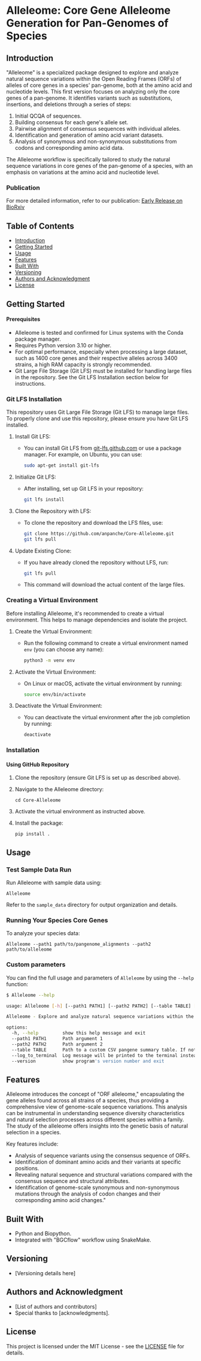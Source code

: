 

# Alleleome: Core Gene Alleleome Generation for Pan-Genomes of Species

## Introduction
"Alleleome" is a specialized package designed to explore and analyze natural sequence variations within the Open Reading Frames (ORFs) of alleles of core genes in a species' pan-genome, both at the amino acid and nucleotide levels. This first version focuses on analyzing only the core genes of a pan-genome. It identifies variants such as substitutions, insertions, and deletions through a series of steps:

1. Initial QCQA of sequences.
2. Building consensus for each gene's allele set.
3. Pairwise alignment of consensus sequences with individual alleles.
4. Identification and generation of amino acid variant datasets.
5. Analysis of synonymous and non-synonymous substitutions from codons and corresponding amino acid data.

The Alleleome workflow is specifically tailored to study the natural sequence variations in core genes of the pan-genome of a species, with an emphasis on variations at the amino acid and nucleotide level.

### Publication
For more detailed information, refer to our publication:
[Early Release on BioRxiv](https://www.biorxiv.org/content/biorxiv/early/2023/09/22/2023.09.22.558971.full.pdf)

## Table of Contents
- [Introduction](#introduction)
- [Getting Started](#getting-started)
- [Usage](#usage)
- [Features](#features)
- [Built With](#built-with)
- [Versioning](#versioning)
- [Authors and Acknowledgment](#authors-and-acknowledgment)
- [License](#license)

## Getting Started

#### Prerequisites
- Alleleome is tested and confirmed for Linux systems with the Conda package manager.
- Requires Python version 3.10 or higher.
- For optimal performance, especially when processing a large dataset, such as 1400 core genes and their respective alleles across 3400 strains, a high RAM capacity is strongly recommended.
- Git Large File Storage (Git LFS) must be installed for handling large files in the repository. See the Git LFS Installation section below for instructions.

### Git LFS Installation
This repository uses Git Large File Storage (Git LFS) to manage large files. To properly clone and use this repository, please ensure you have Git LFS installed.

1. Install Git LFS:
   - You can install Git LFS from [git-lfs.github.com](https://git-lfs.github.com/) or use a package manager. For example, on Ubuntu, you can use:
     ```bash
     sudo apt-get install git-lfs
     ```

2. Initialize Git LFS:
   - After installing, set up Git LFS in your repository:
     ```bash
     git lfs install
     ```

3. Clone the Repository with LFS:
   - To clone the repository and download the LFS files, use:
     ```bash
     git clone https://github.com/anpanche/Core-Alleleome.git
     git lfs pull
     ```

4. Update Existing Clone:
   - If you have already cloned the repository without LFS, run:
     ```bash
     git lfs pull
     ```
   - This command will download the actual content of the large files.

### Creating a Virtual Environment

Before installing Alleleome, it's recommended to create a virtual environment. This helps to manage dependencies and isolate the project.

1. Create the Virtual Environment:
   - Run the following command to create a virtual environment named `env` (you can choose any name):
     ```bash
     python3 -m venv env
     ```

2. Activate the Virtual Environment:

   - On Linux or macOS, activate the virtual environment by running:
     ```bash
     source env/bin/activate
     ```

3. Deactivate the Virtual Environment:
   - You can deactivate the virtual environment after the job completion by running:
     ```bash
     deactivate
     ```

### Installation
#### Using GitHub Repository

1. Clone the repository (ensure Git LFS is set up as described above).

2. Navigate to the Alleleome directory:
   ```
   cd Core-Alleleome
   ```
3. Activate the virtual environment as instructed above.

4. Install the package:
   ```
   pip install .
   ```

## Usage

### Test Sample Data Run
Run Alleleome with sample data using:
   ```
   Alleleome
   ```
Refer to the `sample_data` directory for output organization and details.

### Running Your Species Core Genes
To analyze your species data:
   ```
   Alleleome --path1 path/to/pangenome_alignments --path2 path/to/alleleome
   ```

### Custom parameters
You can find the full usage and parameters of `Alleleome` by using the `--help` function:
```bash
$ Alleleome --help

usage: Alleleome [-h] [--path1 PATH1] [--path2 PATH2] [--table TABLE] [--log_to_terminal]

Alleleome - Explore and analyze natural sequence variations within the Open Reading Frames (ORFs) of alleles of core genes in a species pan-genome.

options:
  -h, --help         show this help message and exit
  --path1 PATH1      Path argument 1
  --path2 PATH2      Path argument 2
  --table TABLE      Path to a custom CSV pangene summary table. If not provided, a default table will be used.
  --log_to_terminal  Log message will be printed to the terminal instead of a file.
  --version          show program's version number and exit
```

## Features
Alleleome introduces the concept of "ORF alleleome," encapsulating the gene alleles found across all strains of a species, thus providing a comprehensive view of genome-scale sequence variations. This analysis can be instrumental in understanding sequence diversity characteristics and natural selection processes across different species within a family. The study of the alleleome offers insights into the genetic basis of natural selection in a species.

Key features include:
- Analysis of sequence variants using the consensus sequence of ORFs.
- Identification of dominant amino acids and their variants at specific positions.
- Revealing natural sequence and structural variations compared with the consensus sequence and structural attributes.
- Identification of genome-scale synonymous and non-synonymous mutations through the analysis of codon changes and their corresponding amino acid changes."

## Built With
- Python and Biopython.
- Integrated with "BGCflow" workflow using SnakeMake.

## Versioning
- [Versioning details here]

## Authors and Acknowledgment
- [List of authors and contributors]
- Special thanks to [acknowledgments].

## License
This project is licensed under the MIT License - see the [LICENSE](LICENSE) file for details.

